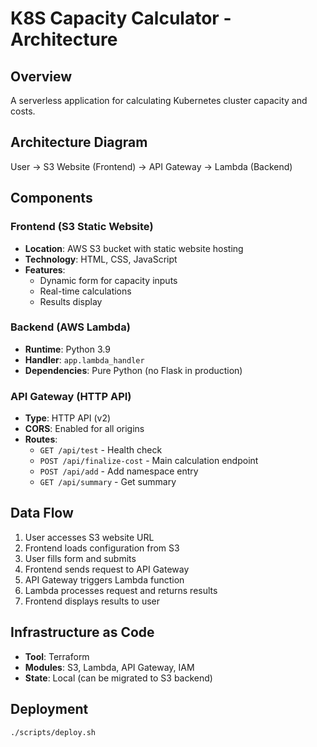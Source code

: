 # K8S Capacity Calculator - Architecture

## Overview
A serverless application for calculating Kubernetes cluster capacity and costs.

## Architecture Diagram
User → S3 Website (Frontend) → API Gateway → Lambda (Backend)

## Components

### Frontend (S3 Static Website)
- **Location**: AWS S3 bucket with static website hosting
- **Technology**: HTML, CSS, JavaScript
- **Features**: 
  - Dynamic form for capacity inputs
  - Real-time calculations
  - Results display

### Backend (AWS Lambda)
- **Runtime**: Python 3.9
- **Handler**: `app.lambda_handler`
- **Dependencies**: Pure Python (no Flask in production)

### API Gateway (HTTP API)
- **Type**: HTTP API (v2)
- **CORS**: Enabled for all origins
- **Routes**:
  - `GET /api/test` - Health check
  - `POST /api/finalize-cost` - Main calculation endpoint
  - `POST /api/add` - Add namespace entry
  - `GET /api/summary` - Get summary

## Data Flow
1. User accesses S3 website URL
2. Frontend loads configuration from S3
3. User fills form and submits
4. Frontend sends request to API Gateway
5. API Gateway triggers Lambda function
6. Lambda processes request and returns results
7. Frontend displays results to user

## Infrastructure as Code
- **Tool**: Terraform
- **Modules**: S3, Lambda, API Gateway, IAM
- **State**: Local (can be migrated to S3 backend)

## Deployment
```bash
./scripts/deploy.sh